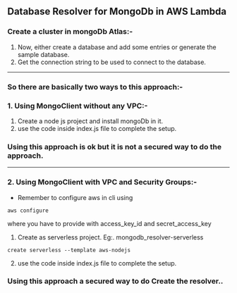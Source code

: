 ## Database Resolver for MongoDb in AWS Lambda

### Create a cluster in mongoDb Atlas:-
1. Now, either create a database and add some entries or generate the sample database.
2. Get the connection string to be used to connect to the database.

-----------------------------------------------------------------------------------------

### So there are basically two ways to this approach:-
### 1. Using MongoClient without any VPC:-
1. Create a node js project and install mongoDb in it.
2. use the code inside index.js file to complete the setup.
### Using this approach is ok but it is not a secured way to do the approach.

-----------------------------------------------------------------------------------------

### 2. Using MongoClient with VPC and Security Groups:-
- Remember to configure aws in cli using
```
aws configure
```
where you have to provide with access_key_id and secret_access_key

1. Create as serverless project. Eg:. mongodb_resolver-serverless
```
create serverless --template aws-nodejs
```
2. use the code inside index.js file to complete the setup.
### Using this approach a secured way to do Create the resolver..